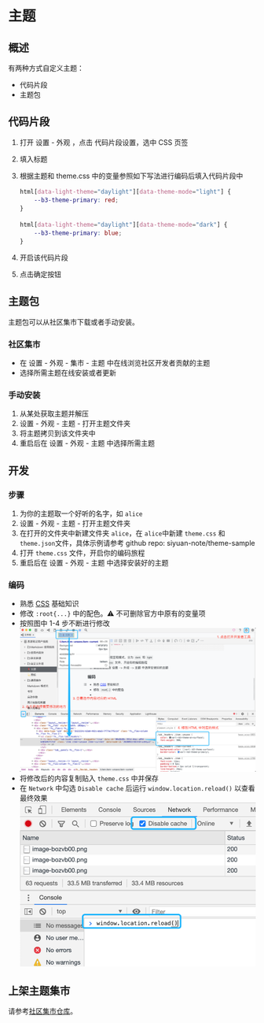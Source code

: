 # 主题

## 概述

有两种方式自定义主题：

* 代码片段
* 主题包

## 代码片段

1. 打开  <kbd>设置</kbd>​ - <kbd>外观</kbd>​ ，点击 <kbd>代码片段设置</kbd>​，选中 CSS 页签
2. 填入标题
3. 根据主题和 theme.css 中的变量参照如下写法进行编码后填入代码片段中

    ```css
    html[data-light-theme="daylight"][data-theme-mode="light"] {
        --b3-theme-primary: red;
    }

    html[data-light-theme="daylight"][data-theme-mode="dark"] {
        --b3-theme-primary: blue;
    }
    ```
4. 开启该代码片段
5. 点击确定按钮

## 主题包

主题包可以从社区集市下载或者手动安装。

### 社区集市

* 在 <kbd>设置</kbd>​ - <kbd>外观</kbd>​ - <kbd>集市</kbd>​ - <kbd>主题</kbd>​ 中在线浏览社区开发者贡献的主题
* 选择所需主题在线安装或者更新

### 手动安装

1. 从某处获取主题并解压
2. <kbd>设置</kbd> - <kbd>外观</kbd> - <kbd>主题</kbd> - <kbd>打开主题文件夹</kbd>
3. 将主题拷贝到该文件夹中
4. 重启后在 <kbd>设置</kbd> - <kbd>外观</kbd> - <kbd>主题</kbd> 中选择所需主题

## 开发

### 步骤

1. 为你的主题取一个好听的名字，如 `alice`
2. <kbd>设置</kbd> - <kbd>外观</kbd> - <kbd>主题</kbd> - <kbd>打开主题文件夹</kbd>
3. 在打开的文件夹中新建文件夹 `alice`​，在 `alice`​ 中新建 `theme.css`​ 和 `theme.json`​ 文件，具体示例请参考 github repo: siyuan-note/theme-sample
4. 打开 `theme.css` 文件，开启你的编码旅程
5. 重启后在 <kbd>设置</kbd> - <kbd>外观</kbd> - <kbd>主题</kbd> 中选择安装好的主题

### 编码

* 熟悉 [CSS](https://developer.mozilla.org/zh-CN/docs/Web/CSS) 基础知识
* 修改 `:root{...}` 中的配色。⚠️ 不可删除官方中原有的变量项
* 按照图中 1-4 步不断进行修改
  ![custom-theme1.png](assets/custom-theme1-20210512172221-x541iq1.png)
* 将修改后的内容复制贴入 `theme.css` 中并保存
* 在 `Network` 中勾选 `Disable cache` 后运行 `window.location.reload()` 以查看最终效果
  ![custom-theme2.png](assets/custom-theme2-20210512172239-pcnzes0.png)

## 上架主题集市

请参考[社区集市仓库](https://b3log.org/siyuan/community.html)。
